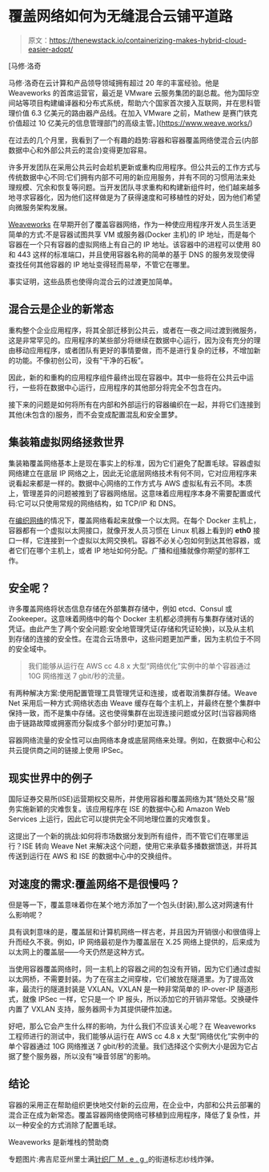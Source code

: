 # 覆盖网络如何为无缝混合云铺平道路

> 原文：<https://thenewstack.io/containerizing-makes-hybrid-cloud-easier-adopt/>

[](https://www.weave.works/)

 [马修·洛奇

马修·洛奇在云计算和产品领导领域拥有超过 20 年的丰富经验。他是 Weaveworks 的首席运营官，最近是 VMware 云服务集团的副总裁。他为国际空间站等项目构建编译器和分布式系统，帮助六个国家首次接入互联网，并在思科管理价值 6.3 亿美元的路由器产品线。在加入 VMware 之前，Mathew 是赛门铁克价值超过 10 亿美元的信息管理部门的高级主管。](https://www.weave.works/) [](https://www.weave.works/)

在过去的几个月里，我看到了一个有趣的趋势:容器和容器覆盖网络使混合云(内部数据中心和外部公共云的混合)变得更加容易。

许多开发团队在采用公共云时会趁机更新或重构应用程序。但公共云的工作方式与传统数据中心不同:它们拥有内部不可用的新应用服务，并有不同的习惯用法来处理规模、冗余和恢复等问题。当开发团队寻求重构和构建新组件时，他们越来越多地寻求容器化，因为他们这样做是为了获得速度和可移植性的好处，因为他们希望向微服务架构发展。

[Weaveworks](https://www.weave.works/) 在早期开创了覆盖容器网络，作为一种使应用程序开发人员生活更简单的方式:不是容器试图共享 VM 或服务器(Docker 主机)的 IP 地址，而是每个容器在一个只有容器的虚拟网络上有自己的 IP 地址。该容器中的进程可以使用 80 和 443 这样的标准端口，并且使用容器名称的简单的基于 DNS 的服务发现使得查找任何其他容器的 IP 地址变得轻而易举，不管它在哪里。

事实证明，这些品质也使得向混合云的过渡更加简单。

## 混合云是企业的新常态

重构整个企业应用程序，将其全部迁移到公共云，或者在一夜之间过渡到微服务，这是非常罕见的。应用程序的某些部分将继续在数据中心运行，因为没有充分的理由移动应用程序，或者团队有更好的事情要做，而不是进行复杂的迁移，不增加新的功能。不像初创公司，没有“干净的石板”。

因此，新的和重构的应用程序组件最终出现在容器中。其中一些将在公共云中运行，一些将在数据中心运行，应用程序的其他部分将完全不包含在内。

接下来的问题是如何将所有在内部和外部运行的容器编织在一起，并将它们连接到其他(未包含的)服务，而不会变成配置混乱和安全噩梦。

## 集装箱虚拟网络拯救世界

集装箱覆盖网络基本上是现在事实上的标准，因为它们避免了配置毛球。容器虚拟网络建立在底层 IP 网络之上，因此无论底层网络技术有何不同，它对应用程序来说看起来都是一样的。数据中心网络的工作方式与 AWS 虚拟私有云不同。本质上，管理差异的问题被推到了容器网络层。这意味着应用程序本身不需要配置或代码:它可以只使用常规的网络结构，如 TCP/IP 和 DNS。

在[编织网络](https://www.weave.works/products/weave-net/)的情况下，覆盖网络看起来就像一个以太网。在每个 Docker 主机上，容器都有一个虚拟以太网接口，就像开发人员习惯在 Linux 机器上看到的 **eth0** 接口一样，它连接到一个虚拟以太网交换机。容器不必关心包如何到达其他容器，或者它们在哪个主机上，或者 IP 地址如何分配。广播和组播就像你期望的那样工作。

## 安全呢？

许多覆盖网络将状态信息存储在外部集群存储中，例如 etcd、Consul 或 Zookeeper。这意味着网络中的每个 Docker 主机都必须拥有与集群存储对话的凭证。由此产生了两个安全问题:安全地管理凭证(存储和凭证轮换)，以及从主机到存储的连接的安全性。在混合云场景中，这些问题更加严重，因为主机位于不同的安全域中。

> 我们能够从运行在 AWS cc 4.8 x 大型“网络优化”实例中的单个容器通过 10G 网络推送 7 gbit/秒的流量。

有两种解决方案:使用配置管理工具管理凭证和连接，或者取消集群存储。Weave Net 采用后一种方式:网络状态由 Weave 缓存在每个主机上，并最终在整个集群中保持一致，而不是集中存储。这也使得集群在出现连接问题或分区时(当容器网络由于链路故障或拥塞而分裂成多个部分时)更加可靠。)

容器网络流量的安全性可以由网络本身或底层网络来处理。例如，在数据中心和公共云提供商之间的链接上使用 IPSec。

## 现实世界中的例子

国际证券交易所(ISE)运营期权交易所，并使用容器和覆盖网络为其“随处交易”服务实施新颖的灾难恢复。该应用程序在 ISE 的数据中心和 Amazon Web Services 上运行，因此它可以提供完全不同地理位置的灾难恢复。

这提出了一个新的挑战:如何将市场数据分发到所有组件，而不管它们在哪里运行？ISE 转向 Weave Net 来解决这个问题，使用它来承载多播数据馈送，并将其传送到运行在 AWS 和 ISE 的数据中心中的交换组件。

## 对速度的需求:覆盖网络不是很慢吗？

但是等一下，覆盖意味着你在某个地方添加了一个包头(封装),那么这对网速有什么影响呢？

具有讽刺意味的是，覆盖层和计算机网络一样古老，并且因为开销很小和很值得上升而经久不衰。例如，IP 网络最初是作为覆盖层在 X.25 网络上提供的，后来成为以太网上的覆盖层——今天仍然是这种方式。

当使用容器覆盖网络时，同一主机上的容器之间的包没有开销，因为它们通过虚拟以太网桥，不需要封装。为了在宿主之间穿梭，它们被放在隧道里。为了提高效率，最流行的隧道封装是 VXLAN。VXLAN 是一种非常简单的 IP-over-IP 隧道形式，就像 IPSec 一样，它只是一个 IP 报头，所以添加它的开销非常低。交换硬件内置了 VXLAN 支持，服务器网卡为其提供硬件加速。

好吧，那么它会产生什么样的影响，为什么我们不应该关心呢？在 Weaveworks 工程师进行的测试中，我们能够从运行在 AWS cc 4.8 x 大型“网络优化”实例中的单个容器通过 10G 网络推送 7 gbit/秒的流量。我们选择这个实例大小是因为它占据了整个服务器，所以没有“噪音邻居”的影响。

## 结论

容器的采用正在帮助组织更快地交付新的云应用，在企业中，内部和公共云部署的混合正在成为新常态。覆盖容器网络使网络可移植到应用程序，降低了复杂性，并以一种安全的方式消除了配置毛球。

Weaveworks 是新堆栈的赞助商

专题图片:弗吉尼亚州里士满[针织厂 M . e . g .](http://knitoriousmeg.com/)的街道标志纱线炸弹。

<svg xmlns:xlink="http://www.w3.org/1999/xlink" viewBox="0 0 68 31" version="1.1"><title>Group</title> <desc>Created with Sketch.</desc></svg>